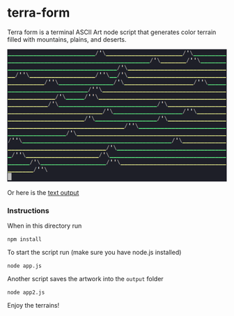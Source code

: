 # terra-form

Terra form is a terminal ASCII Art node script that generates color terrain filled with mountains, plains, and deserts.

![screenshot](img.png)

Or here is the [text output](output/example.txt)

### Instructions

When in this directory run

```
npm install
```

To start the script run (make sure you have node.js installed)

```
node app.js
```

Another script saves the artwork into the ```output``` folder

```
node app2.js
```

Enjoy the terrains!
